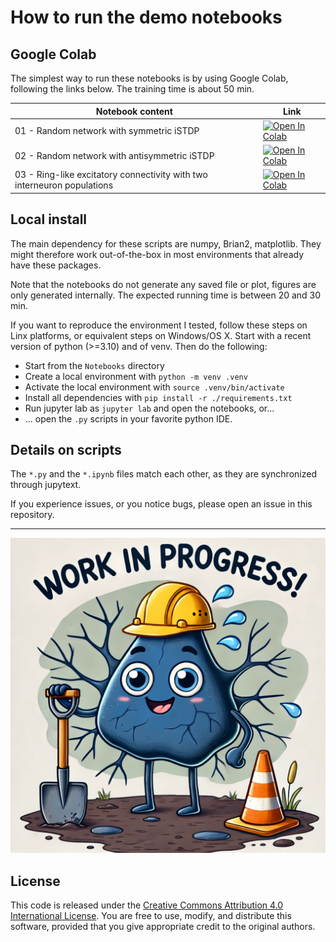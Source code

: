# How to run the demo notebooks

## Google Colab

The simplest way to run these notebooks is by using Google Colab, following the links below. The training time is about 50 min.

| Notebook content | Link |
| - | --- |
|01 - Random network with symmetric iSTDP | [![Open In Colab](https://colab.research.google.com/assets/colab-badge.svg)](https://colab.research.google.com/github/comp-neural-circuits/structured-stabilization-in-recurrent-neural-circuits/blob/main/Notebooks/01_random_network_symmetric.ipynb) |
|02 - Random network with antisymmetric iSTDP | [![Open In Colab](https://colab.research.google.com/assets/colab-badge.svg)](https://colab.research.google.com/github/comp-neural-circuits/structured-stabilization-in-recurrent-neural-circuits/blob/main/Notebooks/02_random_network_antisymmetric.ipynb) |
|03 - Ring-like excitatory connectivity with two interneuron populations | [![Open In Colab](https://colab.research.google.com/assets/colab-badge.svg)](https://colab.research.google.com/github/comp-neural-circuits/structured-stabilization-in-recurrent-neural-circuits/blob/main/Notebooks/03_ring_network.ipynb) |

## Local install

The main dependency for these scripts are numpy, Brian2, matplotlib. They might therefore work out-of-the-box in most environments that already have these packages.

Note that the notebooks do not generate any saved file or plot, figures are only generated internally. The expected running time is between 20 and 30 min.

If you want to reproduce the environment I tested, follow these steps on Linx platforms, or equivalent steps on Windows/OS X.  Start with a recent version of python (>=3.10) and of venv. Then do the following:
  - Start from the `Notebooks` directory
  - Create a local environment with `python -m venv .venv`
  - Activate the local environment with `source .venv/bin/activate` 
  - Install all dependencies with `pip install -r ./requirements.txt`
  - Run jupyter lab as `jupyter lab` and open the notebooks, or...
  - ... open the `.py` scripts in your favorite python IDE.

## Details on scripts

The `*.py` and the `*.ipynb` files match each other, as they are synchronized through jupytext.

If you experience issues, or you notice bugs, please open an issue in this repository.

---

<img src="../ImagesForReadme/work_in_progress.webp" alt="Work in progress!" width="600"/>


## License

This code is released under the [Creative Commons Attribution 4.0 International License](https://creativecommons.org/licenses/by/4.0/). You are free to use, modify, and distribute this software, provided that you give appropriate credit to the original authors.